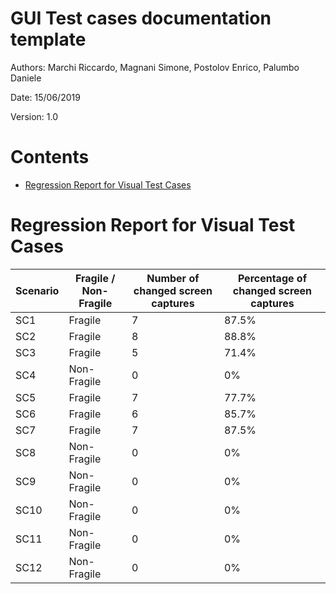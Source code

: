 # GUI Test cases documentation template

Authors: Marchi Riccardo, Magnani Simone, Postolov Enrico, Palumbo Daniele

Date: 15/06/2019

Version: 1.0

# Contents

- [Regression Report for Visual Test Cases](#regression-report-for-visual-test-cases)



# Regression Report for Visual Test Cases


| Scenario | Fragile / Non-Fragile | Number of changed screen captures | Percentage of changed screen captures |
| -------- | --------------------- | --------------------------------- | ------------------------------------- |
|   SC1    |        Fragile        |                 7                 |                  87.5%                |
|   SC2    |        Fragile        |                 8                 |                  88.8%                |
|   SC3    |        Fragile        |                 5                 |                  71.4%                |
|   SC4    |      Non-Fragile      |                 0                 |                    0%                 |
|   SC5    |        Fragile        |                 7                 |                  77.7%                |
|   SC6    |        Fragile        |                 6                 |                  85.7%                |
|   SC7    |        Fragile        |                 7                 |                  87.5%                |
|   SC8    |      Non-Fragile      |                 0                 |                    0%                 |
|   SC9    |      Non-Fragile      |                 0                 |                    0%                 |
|   SC10   |      Non-Fragile      |                 0                 |                    0%                 |
|   SC11   |      Non-Fragile      |                 0                 |                    0%                 |
|   SC12   |      Non-Fragile      |                 0                 |                    0%                 |
